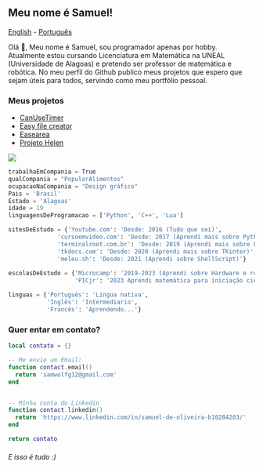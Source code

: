 ## Meu nome é Samuel!

[English](https://github.com/Samuel-de-Oliveira/Samuel-de-Oliveira) - [Português](https://github.com/Samuel-de-Oliveira/Samuel-de-Oliveira/blob/main/LEIA-ME.md)

Olá 👋, Meu nome é Samuel, sou programador apenas por hobby. Atualmente estou cursando Licenciatura em Matemática na UNEAL (Universidade de Alagoas)
e pretendo ser professor de matemática e robótica. No meu perfil do Github publico meus projetos que espero que sejam úteis para todos, servindo como meu portfólio pessoal.

### Meus projetos

- [CanUseTimer](https://github.com/Samuel-de-Oliveira/CanUseTimer)
- [Easy file creator](https://github.com/Samuel-de-Oliveira/easyFileCreator)
- [Easearea](https://github.com/Samuel-de-Oliveira/easearea)
- [Projeto Helen](https://github.com/samuel-de-Oliveira/helen)

<img src="https://github-readme-stats.vercel.app/api/top-langs/?username=samuel-de-oliveira&layout=compact&langs_count=10&theme=darcula">

``` Python
trabalhaEmCompania = True
qualCompania = "PopularAlimentos"
ocupacaoNaCompania = "Design gráfico"
Pais = 'Brasil'
Estado = 'Alagoas'
idade = 19
linguagensDeProgramacao = ['Python', 'C++', 'Lua']

sitesDeEstudo = {'Youtube.com': 'Desde: 2016 (Tudo que sei)',
              'cursoemvideo.com': 'Desde: 2017 (Aprendi mais sobre Python e o básico do Linux)',
              'terminalroot.com.br': 'Desde: 2019 (Aprendi mais sobre Linux)',
              'tkdocs.com': 'Desde: 2020 (Aprendi mais sobre TKinter)',
              'meleu.sh': 'Desde: 2021 (Aprendi sobre ShellScript)'}
              
escolasDeEstudo = {'Microcamp': '2019-2023 (Aprendi sobre Hardware e robótica)',
                   'PICjr': '2023 Aprendi matemática para iniciação científica'}

linguas = {'Português': 'Lingua nativa', 
           'Inglês': 'Intermediario',
           'Francês': 'Aprendendo...'}
```

### Quer entar em contato?
```lua
local contato = {}

-- Me envie um Email:
function contact.email()
  return 'samwolfg12@gmail.com'
end


-- Minha conta do Linkedin
function contact.linkedin()
  return 'https://www.linkedin.com/in/samuel-de-oliveira-b10284203/'
end

return contato
```

###### *E isso é tudo :)*
